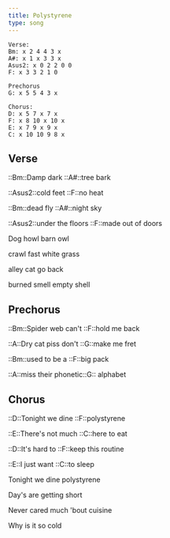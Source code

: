 ```yaml
---
title: Polystyrene
type: song
---
```


```
Verse:
Bm: x 2 4 4 3 x
A#: x 1 x 3 3 x
Asus2: x 0 2 2 0 0
F: x 3 3 2 1 0

Prechorus
G: x 5 5 4 3 x

Chorus:
D: x 5 7 x 7 x
F: x 8 10 x 10 x
E: x 7 9 x 9 x
C: x 10 10 9 8 x
```

## Verse

::Bm::Damp dark ::A#::tree bark

::Asus2::cold feet ::F::no heat

::Bm::dead fly ::A#::night sky

::Asus2::under the floors ::F::made out of doors

Dog howl barn owl

crawl fast white grass

alley cat go back

burned smell empty shell

## Prechorus

::Bm::Spider web can't ::F::hold me back

::A::Dry cat piss don't ::G::make me fret

::Bm::used to be a ::F::big pack

::A::miss their phonetic::G:: alphabet

## Chorus

::D::Tonight we dine ::F::polystyrene

::E::There's not much ::C::here to eat

::D::It's hard to ::F::keep this routine

::E::I just want ::C::to sleep

Tonight we dine polystyrene

Day's are getting short

Never cared much 'bout cuisine

Why is it so cold
